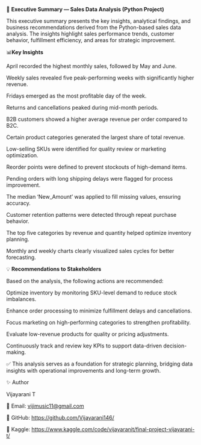 🧾 **Executive Summary — Sales Data Analysis (Python Project)**

This executive summary presents the key insights, analytical findings, and business recommendations derived from the Python-based sales data analysis.
The insights highlight sales performance trends, customer behavior, fulfillment efficiency, and areas for strategic improvement.

📊**Key Insights**

April recorded the highest monthly sales, followed by May and June.

Weekly sales revealed five peak-performing weeks with significantly higher revenue.

Fridays emerged as the most profitable day of the week.

Returns and cancellations peaked during mid-month periods.

B2B customers showed a higher average revenue per order compared to B2C.

Certain product categories generated the largest share of total revenue.

Low-selling SKUs were identified for quality review or marketing optimization.

Reorder points were defined to prevent stockouts of high-demand items.

Pending orders with long shipping delays were flagged for process improvement.

The median ‘New_Amount’ was applied to fill missing values, ensuring accuracy.

Customer retention patterns were detected through repeat purchase behavior.

The top five categories by revenue and quantity helped optimize inventory planning.

Monthly and weekly charts clearly visualized sales cycles for better forecasting.

💡 **Recommendations to Stakeholders**

Based on the analysis, the following actions are recommended:

Optimize inventory by monitoring SKU-level demand to reduce stock imbalances.

Enhance order processing to minimize fulfillment delays and cancellations.

Focus marketing on high-performing categories to strengthen profitability.

Evaluate low-revenue products for quality or pricing adjustments.

Continuously track and review key KPIs to support data-driven decision-making.

✅ This analysis serves as a foundation for strategic planning, bridging data insights with operational improvements and long-term growth.

✨ Author

Vijayarani T

📧 Email: vijimusic11@gmail.com

🔗 GitHub: https://github.com/Vijayarani146/

🔗 Kaggle: https://www.kaggle.com/code/vijayaranit/final-project-vijayarani-t/
